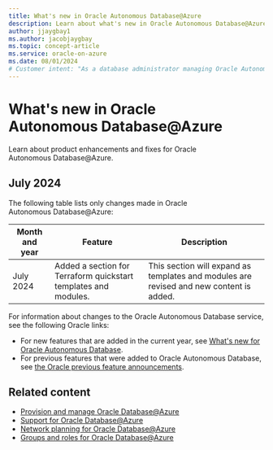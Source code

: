 ```yaml
---
title: What's new in Oracle Autonomous Database@Azure
description: Learn about what's new in Oracle Autonomous Database@Azure.
author: jjaygbay1
ms.author: jacobjaygbay
ms.topic: concept-article
ms.service: oracle-on-azure
ms.date: 08/01/2024
# Customer intent: "As a database administrator managing Oracle Autonomous Database on Azure, I want to learn about the latest features and enhancements, so that I can optimize our database deployment and take advantage of new capabilities."
---
```


# What's new in Oracle Autonomous Database@Azure

Learn about product enhancements and fixes for Oracle Autonomous Database@Azure.

## July 2024

The following table lists only changes made in Oracle Autonomous Database@Azure:

| Month and year | Feature | Description |
| ---------- | ------- | ----------- |
| July 2024 | Added a section for Terraform quickstart templates and modules. | This section will expand as templates and modules are revised and new content is added. |

For information about changes to the Oracle Autonomous Database service, see the following Oracle links:

* For new features that are added in the current year, see [What's new for Oracle Autonomous Database](https://docs.oracle.com/en/cloud/paas/autonomous-database/serverless/adbsb/whats-new-adwc.html).
* For previous features that were added to Oracle Autonomous Database, see [the Oracle previous feature announcements](https://docs.oracle.com/en/cloud/paas/autonomous-database/serverless/adbsb/previous-feature-announcements.html).

## Related content

* [Provision and manage Oracle Database@Azure](provision-oracle-database.md)
* [Support for Oracle Database@Azure](oracle-database-support.md)
* [Network planning for Oracle Database@Azure](oracle-database-network-plan.md)
* [Groups and roles for Oracle Database@Azure](oracle-database-groups-roles.md)
